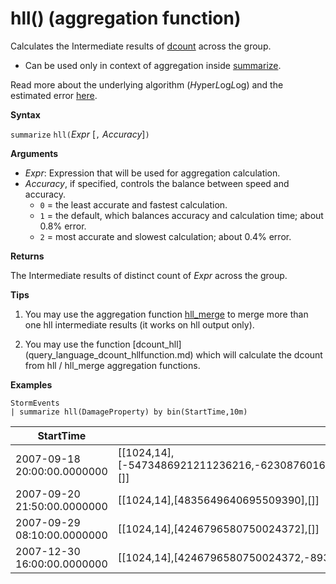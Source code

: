 # hll() (aggregation function)

Calculates the Intermediate results of [dcount](query_language_dcount_aggfunction.md) across the group. 

* Can be used only in context of aggregation inside [summarize](query_language_summarizeoperator.md).

Read more about the underlying algorithm (*H*yper*L*og*L*og) and the estimated error [here](query_language_dcount_aggfunction.md#estimation-error-of-dcount).

**Syntax**

`summarize` `hll(`*Expr* [`,` *Accuracy*]`)`

**Arguments**

* *Expr*: Expression that will be used for aggregation calculation. 
* *Accuracy*, if specified, controls the balance between speed and accuracy.
    * `0` = the least accurate and fastest calculation.
    * `1` = the default, which balances accuracy and calculation time; about 0.8% error.
    * `2` = most accurate and slowest calculation; about 0.4% error.
	
**Returns**

The Intermediate results of distinct count of *Expr* across the group.
 
**Tips**

1) You may use the aggregation function [hll_merge](query_language_hll_merge_aggfunction.md) to merge more than one hll intermediate results (it works on hll output only).

2) You may use the function [dcount_hll] (query_language_dcount_hllfunction.md) which will calculate the dcount from hll / hll_merge aggregation functions.

**Examples**


```
StormEvents
| summarize hll(DamageProperty) by bin(StartTime,10m)

```

|StartTime|hll_DamageProperty|
|---|---|
|2007-09-18 20:00:00.0000000|[[1024,14],[-5473486921211236216,-6230876016761372746,3953448761157777955,4246796580750024372],[]]|
|2007-09-20 21:50:00.0000000|[[1024,14],[4835649640695509390],[]]|
|2007-09-29 08:10:00.0000000|[[1024,14],[4246796580750024372],[]]|
|2007-12-30 16:00:00.0000000|[[1024,14],[4246796580750024372,-8936707700542868125],[]]|

